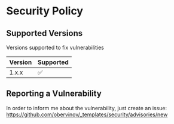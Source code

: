 # Security Policy

## Supported Versions

Versions supported to fix vulnerabilities

| Version | Supported          |
| ------- | ------------------ |
| 1.x.x   | :white_check_mark: |

## Reporting a Vulnerability

In order to inform me about the vulnerability, just create an issue: https://github.com/obervinov/_templates/security/advisories/new
```